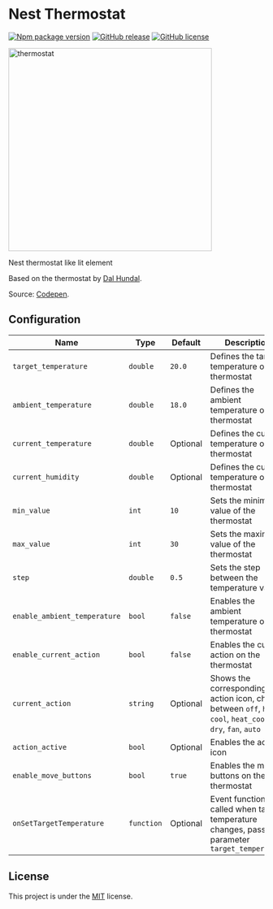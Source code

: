 # Nest Thermostat

[![Npm package version](https://badgen.net/npm/v/nest-thermostat-lit)](https://npmjs.com/package/nest-thermostat-lit)
[![GitHub release](https://img.shields.io/github/release/Naereen/StrapDown.js.svg)](https://github.com/berrywhite96/nest-thermostat)
[![GitHub license](https://img.shields.io/github/license/Naereen/StrapDown.js.svg)](https://github.com/Naereen/StrapDown.js/blob/master/LICENSE)

<img width="400" alt="thermostat" src="https://user-images.githubusercontent.com/24818127/220744921-914483e3-98da-461c-a176-fd3b3d900d55.png">

Nest thermostat like lit element

Based on the thermostat by [Dal Hundal](https://codepen.io/dalhundal).

Source: [Codepen](https://codepen.io/dalhundal/pen/KpabZB/).

## Configuration

| Name                         | Type       | Default  | Description                                                                                                  |
| ---------------------------- | ---------- | -------- | ------------------------------------------------------------------------------------------------------------ |
| `target_temperature`         | `double`   | `20.0`   | Defines the target temperature on the thermostat                                                             |
| `ambient_temperature`        | `double`   | `18.0`   | Defines the ambient temperature on the thermostat                                                            |
| `current_temperature`        | `double`   | Optional | Defines the current temperature on the thermostat                                                            |
| `current_humidity`           | `double`   | Optional | Defines the current temperature on the thermostat                                                            |
| `min_value`                  | `int`      | `10`     | Sets the minimum value of the thermostat                                                                     |
| `max_value`                  | `int`      | `30`     | Sets the maximum value of the thermostat                                                                     |
| `step`                       | `double`   | `0.5`    | Sets the step between the temperature values                                                                 |
| `enable_ambient_temperature` | `bool`     | `false`  | Enables the ambient temperature on the thermostat                                                            |
| `enable_current_action`      | `bool`     | `false`  | Enables the current action on the thermostat                                                                 |
| `current_action`             | `string`   | Optional | Shows the corresponding action icon, choose between `off`, `heat`, `cool`, `heat_cool`, `dry`, `fan`, `auto` |
| `action_active`              | `bool`     | Optional | Enables the action icon                                                                                      |
| `enable_move_buttons`        | `bool`     | `true`   | Enables the move buttons on the thermostat                                                                   |
| `onSetTargetTemperature`     | `function` | Optional | Event function called when target temperature changes, passes parameter `target_temperature`                 |

## License

This project is under the [MIT](https://opensource.org/licenses/MIT) license.
